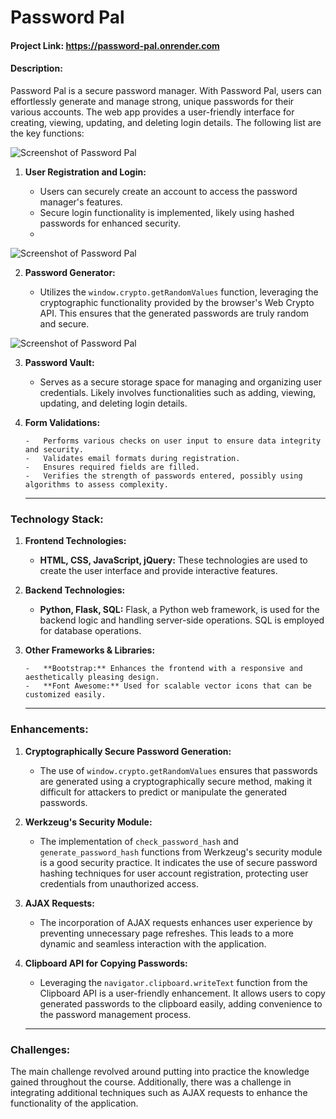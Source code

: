 # Password Pal

#### Project Link: https://password-pal.onrender.com

#### Description:

Password Pal is a secure password manager. With Password Pal, users can effortlessly generate and manage strong, unique passwords for their various accounts. The web app provides a user-friendly interface for creating, viewing, updating, and deleting login details. The following list are the key functions:

![Screenshot of Password Pal](https://github.com/rachels-archive/password-pal/assets/79963756/a4bf938e-eaf4-430c-b2a7-04d1659e0e87)

1.  **User Registration and Login:**

    - Users can securely create an account to access the password manager's features.
    - Secure login functionality is implemented, likely using hashed passwords for enhanced security.
    - 
![Screenshot of Password Pal](https://github.com/rachels-archive/password-pal/assets/79963756/90776a79-d663-46f5-bf40-4008f6453de4)

2.  **Password Generator:**

    - Utilizes the `window.crypto.getRandomValues` function, leveraging the cryptographic functionality provided by the browser's Web Crypto API. This ensures that the generated passwords are truly random and secure.
      
![Screenshot of Password Pal](https://github.com/rachels-archive/password-pal/assets/79963756/d1cb42b9-1ced-4775-a193-23e6695bba87)

3.  **Password Vault:**

    - Serves as a secure storage space for managing and organizing user credentials. Likely involves functionalities such as adding, viewing, updating, and deleting login details.

4.  **Form Validations:**

        -   Performs various checks on user input to ensure data integrity and security.
        -   Validates email formats during registration.
        -   Ensures required fields are filled.
        -   Verifies the strength of passwords entered, possibly using algorithms to assess complexity.

    <hr>

### Technology Stack:

1.  **Frontend Technologies:**

    - **HTML, CSS, JavaScript, jQuery:** These technologies are used to create the user interface and provide interactive features.

2.  **Backend Technologies:**

    - **Python, Flask, SQL:** Flask, a Python web framework, is used for the backend logic and handling server-side operations. SQL is employed for database operations.

3.  **Other Frameworks & Libraries:**

        -   **Bootstrap:** Enhances the frontend with a responsive and aesthetically pleasing design.
        -   **Font Awesome:** Used for scalable vector icons that can be customized easily.

    <hr>

### Enhancements:

1.  **Cryptographically Secure Password Generation:**

    - The use of `window.crypto.getRandomValues` ensures that passwords are generated using a cryptographically secure method, making it difficult for attackers to predict or manipulate the generated passwords.

2.  **Werkzeug's Security Module:**

    - The implementation of `check_password_hash` and `generate_password_hash` functions from Werkzeug's security module is a good security practice. It indicates the use of secure password hashing techniques for user account registration, protecting user credentials from unauthorized access.

3.  **AJAX Requests:**

    - The incorporation of AJAX requests enhances user experience by preventing unnecessary page refreshes. This leads to a more dynamic and seamless interaction with the application.

4.  **Clipboard API for Copying Passwords:**

    - Leveraging the `navigator.clipboard.writeText` function from the Clipboard API is a user-friendly enhancement. It allows users to copy generated passwords to the clipboard easily, adding convenience to the password management process.

    <hr>

### Challenges:

The main challenge revolved around putting into practice the knowledge gained throughout the course. Additionally, there was a challenge in integrating additional techniques such as AJAX requests to enhance the functionality of the application.
